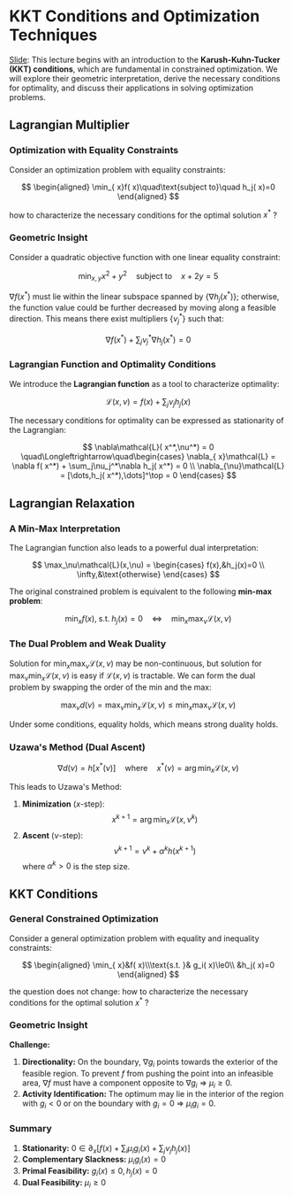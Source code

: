 # KKT Conditions and Optimization Techniques

[Slide](/assets/kkt.pdf): This lecture begins with an introduction to the **Karush-Kuhn-Tucker (KKT) conditions**, which are fundamental in constrained optimization. We will explore their geometric interpretation, derive the necessary conditions for optimality, and discuss their applications in solving optimization problems.

<PlayerBilibili videoId="BV1MjnHzyE3a" />

## Lagrangian Multiplier

### Optimization with Equality Constraints

Consider an optimization problem with equality constraints:

$$
\begin{aligned}
\min_{ x}f( x)\quad\text{subject to}\quad h_j( x)=0
\end{aligned}
$$

how to characterize the necessary conditions for the optimal solution $x^*$ ?

### Geometric Insight

Consider a quadratic objective function with one linear equality constraint:

$$
\min_{x,y}x^2+y^2\quad\text{subject to}\quad x+2y=5
$$

<CenteredImg src="/pic/Pasted image 20250924235015.png" width=100% />

$\nabla f( x^*)$ must lie within the linear subspace spanned by $\{\nabla h_j({x}^*)\}$; otherwise, the function value could be further decreased by moving along a feasible direction. This means there exist multipliers $\{\nu_j^*\}$ such that:

$$
\nabla f({x}^*) + \sum_j \nu_j^* \nabla h_j({x}^*) = 0
$$

### Lagrangian Function and Optimality Conditions

We introduce the **Lagrangian function** as a tool to characterize optimality:

$$
\mathcal{L}(x,\nu)=f(x)+\sum_j\nu_jh_j(x)
$$

The necessary conditions for optimality can be expressed as stationarity of the Lagrangian:

$$
\nabla\mathcal{L}( x^*,\nu^*) = 0 \quad\Longleftrightarrow\quad\begin{cases}
\nabla_{ x}\mathcal{L} = \nabla f( x^*) + \sum_j\nu_j^*\nabla h_j( x^*) = 0 \\
\nabla_{\nu}\mathcal{L} = [\dots,h_j( x^*),\dots]^\top = 0
\end{cases}
$$

## Lagrangian Relaxation

### A Min-Max Interpretation

The Lagrangian function also leads to a powerful dual interpretation:

$$
\max_\nu\mathcal{L}(x,\nu) = \begin{cases} f(x),&h_j(x)=0 \\
\infty,&\text{otherwise} \end{cases}
$$

The original constrained problem is equivalent to the following **min-max problem**:

$$
\min_xf(x),\;\text{s.t.}\; h_j(x)=0 \quad\Longleftrightarrow\quad \min_x\max_\nu\mathcal{L}(x,\nu)
$$

### The Dual Problem and Weak Duality

Solution for $\min_x\max_\nu\mathcal{L}(x,\nu)$ may be non-continuous, but solution for $\max_\nu\min_x\mathcal{L}(x,\nu)$ is easy if $\mathcal{L}(x,\nu)$ is tractable. We can form the dual problem by swapping the order of the min and the max:

$$
\max_\nu d(\nu) = \max_\nu\min_x\mathcal{L}(x,\nu)\le\min_x\max_\nu\mathcal{L}(x,\nu)
$$

Under some conditions, equality holds, which means strong duality holds.

### Uzawa's Method (Dual Ascent)

$$
\nabla d(\nu) = h[x^*(\nu)]\quad\text{where}\quad x^*(\nu) = \arg\min_x\mathcal{L}(x,\nu)
$$

This leads to Uzawa's Method:

1. **Minimization** ($x$-step):
   $$
   x^{k+1}=\arg\min_x\mathcal{L}(x,\nu^k)
   $$
2. **Ascent** ($\nu$-step):
   $$
   \nu^{k+1} = \nu^k+\alpha^kh(x^{k+1})
   $$
   where $\alpha^k>0$ is the step size.

## KKT Conditions

### General Constrained Optimization

Consider a general optimization problem with equality and inequality constraints:

$$
\begin{aligned}
\min_{ x}&f( x)\\\text{s.t. }& g_i( x)\le0\\ &h_j( x)=0
\end{aligned}
$$

the question does not change: how to characterize the necessary conditions for the optimal solution $x^*$ ?

### Geometric Insight

<CenteredImg src="/pic/Pasted image 20250925124312.png" width=100% />

**Challenge:**

1. **Directionality:** On the boundary, $\nabla g_i$ points towards the exterior of the feasible region. To prevent $f$ from pushing the point into an infeasible area, $\nabla f$ must have a component opposite to $\nabla g_i$ $\Longrightarrow$ $\mu_i\ge0$.
2. **Activity Identification:** The optimum may lie in the interior of the region with $g_i < 0$ or on the boundary with $g_i = 0$ $\Longrightarrow$ $\mu_ig_i=0$.

### Summary

<CenteredImg src="/pic/Pasted image 20250925131518.png" width=50% />

1. **Stationarity:** $0\in\partial_{ x}[f( x)+\sum_i\mu_ig_i(x)+\sum_j\nu_jh_j(x)]$
2. **Complementary Slackness:** $\mu_ig_i( x)=0$
3. **Primal Feasibility:** $g_i(x)\le0,h_j(x)=0$
4. **Dual Feasibility:** $\mu_i\ge0$
